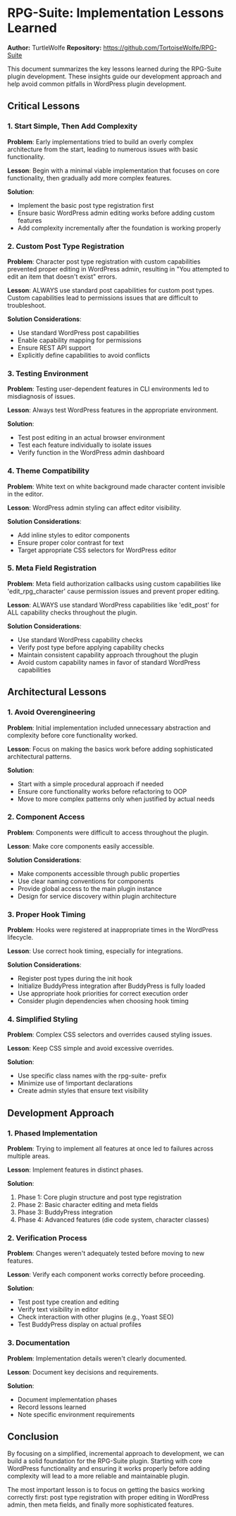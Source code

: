 # RPG-Suite: Implementation Lessons Learned

**Author:** TurtleWolfe
**Repository:** https://github.com/TortoiseWolfe/RPG-Suite

This document summarizes the key lessons learned during the RPG-Suite plugin development. These insights guide our development approach and help avoid common pitfalls in WordPress plugin development.

## Critical Lessons

### 1. Start Simple, Then Add Complexity

**Problem**: Early implementations tried to build an overly complex architecture from the start, leading to numerous issues with basic functionality.

**Lesson**: Begin with a minimal viable implementation that focuses on core functionality, then gradually add more complex features.

**Solution**:
- Implement the basic post type registration first
- Ensure basic WordPress admin editing works before adding custom features
- Add complexity incrementally after the foundation is working properly

### 2. Custom Post Type Registration

**Problem**: Character post type registration with custom capabilities prevented proper editing in WordPress admin, resulting in "You attempted to edit an item that doesn't exist" errors.

**Lesson**: ALWAYS use standard post capabilities for custom post types. Custom capabilities lead to permissions issues that are difficult to troubleshoot.

**Solution Considerations**:
- Use standard WordPress post capabilities
- Enable capability mapping for permissions
- Ensure REST API support
- Explicitly define capabilities to avoid conflicts

### 3. Testing Environment

**Problem**: Testing user-dependent features in CLI environments led to misdiagnosis of issues.

**Lesson**: Always test WordPress features in the appropriate environment.

**Solution**:
- Test post editing in an actual browser environment
- Test each feature individually to isolate issues
- Verify function in the WordPress admin dashboard

### 4. Theme Compatibility

**Problem**: White text on white background made character content invisible in the editor.

**Lesson**: WordPress admin styling can affect editor visibility.

**Solution Considerations**:
- Add inline styles to editor components
- Ensure proper color contrast for text
- Target appropriate CSS selectors for WordPress editor

### 5. Meta Field Registration

**Problem**: Meta field authorization callbacks using custom capabilities like 'edit_rpg_character' cause permission issues and prevent proper editing.

**Lesson**: ALWAYS use standard WordPress capabilities like 'edit_post' for ALL capability checks throughout the plugin.

**Solution Considerations**:
- Use standard WordPress capability checks
- Verify post type before applying capability checks
- Maintain consistent capability approach throughout the plugin
- Avoid custom capability names in favor of standard WordPress capabilities

## Architectural Lessons

### 1. Avoid Overengineering

**Problem**: Initial implementation included unnecessary abstraction and complexity before core functionality worked.

**Lesson**: Focus on making the basics work before adding sophisticated architectural patterns.

**Solution**:
- Start with a simple procedural approach if needed
- Ensure core functionality works before refactoring to OOP
- Move to more complex patterns only when justified by actual needs

### 2. Component Access

**Problem**: Components were difficult to access throughout the plugin.

**Lesson**: Make core components easily accessible.

**Solution Considerations**:
- Make components accessible through public properties
- Use clear naming conventions for components
- Provide global access to the main plugin instance
- Design for service discovery within plugin architecture

### 3. Proper Hook Timing

**Problem**: Hooks were registered at inappropriate times in the WordPress lifecycle.

**Lesson**: Use correct hook timing, especially for integrations.

**Solution Considerations**:
- Register post types during the init hook
- Initialize BuddyPress integration after BuddyPress is fully loaded
- Use appropriate hook priorities for correct execution order
- Consider plugin dependencies when choosing hook timing

### 4. Simplified Styling

**Problem**: Complex CSS selectors and overrides caused styling issues.

**Lesson**: Keep CSS simple and avoid excessive overrides.

**Solution**:
- Use specific class names with the rpg-suite- prefix
- Minimize use of !important declarations
- Create admin styles that ensure text visibility

## Development Approach

### 1. Phased Implementation

**Problem**: Trying to implement all features at once led to failures across multiple areas.

**Lesson**: Implement features in distinct phases.

**Solution**:
1. Phase 1: Core plugin structure and post type registration
2. Phase 2: Basic character editing and meta fields
3. Phase 3: BuddyPress integration
4. Phase 4: Advanced features (die code system, character classes)

### 2. Verification Process

**Problem**: Changes weren't adequately tested before moving to new features.

**Lesson**: Verify each component works correctly before proceeding.

**Solution**:
- Test post type creation and editing
- Verify text visibility in editor
- Check interaction with other plugins (e.g., Yoast SEO)
- Test BuddyPress display on actual profiles

### 3. Documentation

**Problem**: Implementation details weren't clearly documented.

**Lesson**: Document key decisions and requirements.

**Solution**:
- Document implementation phases
- Record lessons learned
- Note specific environment requirements

## Conclusion

By focusing on a simplified, incremental approach to development, we can build a solid foundation for the RPG-Suite plugin. Starting with core WordPress functionality and ensuring it works properly before adding complexity will lead to a more reliable and maintainable plugin.

The most important lesson is to focus on getting the basics working correctly first: post type registration with proper editing in WordPress admin, then meta fields, and finally more sophisticated features.